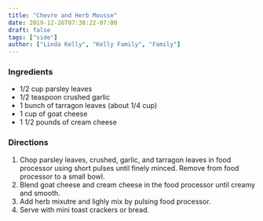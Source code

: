 ```yaml
---
title: "Chevre and Herb Mousse"
date: 2019-12-26T07:38:22-07:00
draft: false
tags: ["side"]
author: ["Linda Kelly", "Kelly Family", "Family"]
---
```


### Ingredients
- 1/2 cup parsley leaves
- 1/2 teaspoon crushed garlic
- 1 bunch of tarragon leaves (about 1/4 cup)
- 1 cup of goat cheese
- 1 1/2 pounds of cream cheese

### Directions
1. Chop parsley leaves, crushed, garlic, and tarragon leaves in food processor using short pulses until finely minced. Remove from food processor to a small bowl. 
1. Blend goat cheese and cream cheese in the food processor until creamy and smooth. 
1. Add herb mixutre and lighly mix by pulsing food processor. 
1. Serve with mini toast crackers or bread. 
